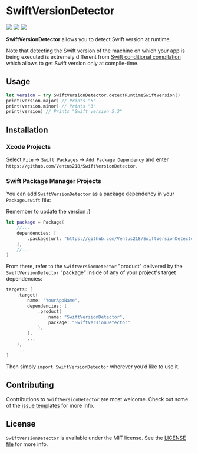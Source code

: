 # SwiftVersionDetector

<!-- Badges -->

<p>
    <img src="https://img.shields.io/badge/Swift-5.0+-F06C33.svg" />
    <img src="https://img.shields.io/badge/macOS-10.10+-179AC8.svg" />
    <a href="https://github.com/apple/swift-package-manager">
      <img src="https://img.shields.io/badge/spm-compatible-brightgreen.svg?style=flat" />
    </a>
</p>

**SwiftVersionDetector** allows you to detect Swift version at runtime.

Note that detecting the Swift version of the machine on which your app is being executed is extremely different from [Swift conditional compilation](https://docs.swift.org/swift-book/ReferenceManual/Statements.html#ID538) which allows to get Swift version only at compile-time.

## Usage

```swift
let version = try SwiftVersionDetector.detectRuntimeSwiftVersion()
print(version.major) // Prints "5"
print(version.minor) // Prints "3"
print(version) // Prints "Swift version 5.3"
```

## Installation

### Xcode Projects

Select `File` -> `Swift Packages` -> `Add Package Dependency` and enter `https://github.com/Ventus218/SwiftVersionDetector`.

### Swift Package Manager Projects

You can add `SwiftVersionDetector` as a package dependency in your `Package.swift` file:

Remember to update the version :)

```swift
let package = Package(
    //...
    dependencies: [
        .package(url: "https://github.com/Ventus218/SwiftVersionDetector", from: "x.y.z"),
    ],
    //...
)
```

From there, refer to the `SwiftVersionDetector` "product" delivered by the `SwiftVersionDetector` "package" inside of any of your project's target dependencies:

```swift
targets: [
    .target(
        name: "YourAppName",
        dependencies: [
            .product(
                name: "SwiftVersionDetector",
                package: "SwiftVersionDetector"
            ),
        ],
        ...
    ),
    ...
]
```

<!-- Proceed from above choice accordingly (and delete this comment) -->

Then simply `import SwiftVersionDetector` wherever you’d like to use it.

## Contributing

Contributions to `SwiftVersionDetector` are most welcome. Check out some of the [issue templates](./.github/ISSUE_TEMPLATES/) for more info.

## License

`SwiftVersionDetector` is available under the MIT license. See the [LICENSE file](./LICENSE) for more info.
